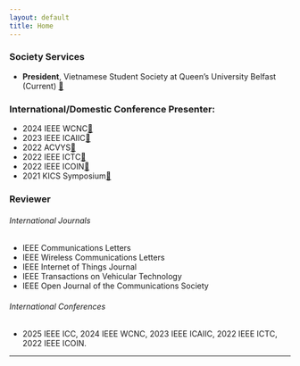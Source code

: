 ```yaml
---
layout: default
title: Home
---
```


### Society Services 
- **President**, Vietnamese Student Society at Queen’s University Belfast (Current) [🔗](https://home.q-su.org/clubssocieties/vietnamese/)  


### International/Domestic Conference Presenter:
- 2024 IEEE WCNC[🔗](https://ieeexplore.ieee.org/document/10571002)  
- 2023 IEEE ICAIIC[🔗](https://ieeexplore.ieee.org/abstract/document/10067114)  
- 2022 ACVYS[🔗](https://drive.google.com/file/d/1IFxmaldEJPH0fIn-uDcfLK72LDxNyuTP/view)
- 2022 IEEE ICTC[🔗](https://ieeexplore.ieee.org/abstract/document/9952411)  
- 2022 IEEE ICOIN[🔗](https://ieeexplore.ieee.org/abstract/document/9687180)  
- 2021 KICS Symposium[🔗](https://www.dbpia.co.kr/Journal/articleDetail?nodeId=NODE10587233)


### Reviewer

###### International Journals 
- IEEE Communications Letters
- IEEE Wireless Communications Letters
- IEEE Internet of Things Journal
- IEEE Transactions on Vehicular Technology
- IEEE Open Journal of the Communications Society

###### International Conferences
- 2025 IEEE ICC, 2024 IEEE WCNC, 2023 IEEE ICAIIC, 2022 IEEE ICTC, 2022 IEEE ICOIN.


---
